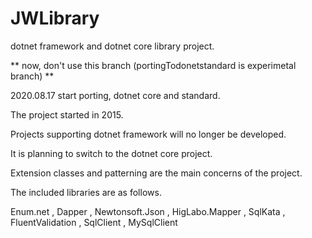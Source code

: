 # JWLibrary
dotnet framework and dotnet core library project.

** now, don't use this branch (portingTodonetstandard is experimetal branch) ** 

2020.08.17 start porting, dotnet core and standard.


The project started in 2015.

Projects supporting dotnet framework will no longer be developed.

It is planning to switch to the dotnet core project.

Extension classes and patterning are the main concerns of the project.

The included libraries are as follows.

Enum.net
, Dapper
, Newtonsoft.Json
, HigLabo.Mapper
, SqlKata
, FluentValidation
, SqlClient
, MySqlClient
